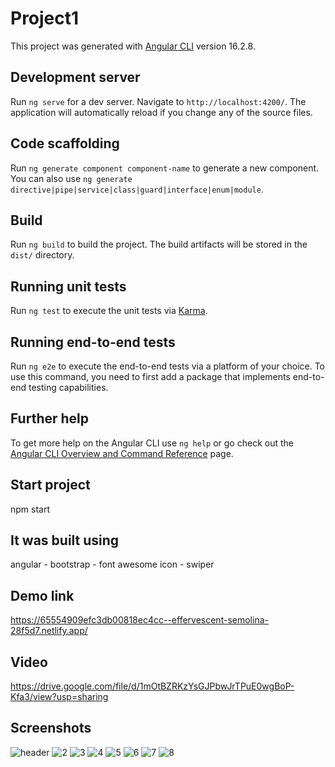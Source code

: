# Project1

This project was generated with [Angular CLI](https://github.com/angular/angular-cli) version 16.2.8.

## Development server

Run `ng serve` for a dev server. Navigate to `http://localhost:4200/`. The application will automatically reload if you change any of the source files.

## Code scaffolding

Run `ng generate component component-name` to generate a new component. You can also use `ng generate directive|pipe|service|class|guard|interface|enum|module`.

## Build

Run `ng build` to build the project. The build artifacts will be stored in the `dist/` directory.

## Running unit tests

Run `ng test` to execute the unit tests via [Karma](https://karma-runner.github.io).

## Running end-to-end tests

Run `ng e2e` to execute the end-to-end tests via a platform of your choice. To use this command, you need to first add a package that implements end-to-end testing capabilities.

## Further help

To get more help on the Angular CLI use `ng help` or go check out the [Angular CLI Overview and Command Reference](https://angular.io/cli) page.

## Start project
npm start

## It was built using
angular - bootstrap - font awesome icon - swiper

## Demo link
https://65554909efc3db00818ec4cc--effervescent-semolina-28f5d7.netlify.app/

## Video
https://drive.google.com/file/d/1mOtBZRKzYsGJPbwJrTPuE0wgBoP-Kfa3/view?usp=sharing
## Screenshots
![header](https://github.com/emanMohamad691/landing_page/assets/79469282/98f81566-898c-41cf-9340-9a0b7081fba5)
![2](https://github.com/emanMohamad691/landing_page/assets/79469282/c7494520-a418-4077-ac8c-d8996840eabc)
![3](https://github.com/emanMohamad691/landing_page/assets/79469282/9efe6e8f-f166-4194-8a92-9e5cc0fb4443)
![4](https://github.com/emanMohamad691/landing_page/assets/79469282/10e4136a-831e-471e-9d27-d46745d1b956)
![5](https://github.com/emanMohamad691/landing_page/assets/79469282/f1765551-c8e4-4706-a5cd-ca71accc4b16)
![6](https://github.com/emanMohamad691/landing_page/assets/79469282/e917390d-281a-4f9a-ac89-b74f646adeba)
![7](https://github.com/emanMohamad691/landing_page/assets/79469282/932f5c4a-320f-43ef-bdea-9c6b1b9cb0e4)
![8](https://github.com/emanMohamad691/landing_page/assets/79469282/69ae7688-6557-49e3-bcb3-63e4c694cd3a)







